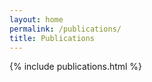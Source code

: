 ```yaml
---
layout: home
permalink: /publications/
title: Publications
---
```


{% include publications.html %}
